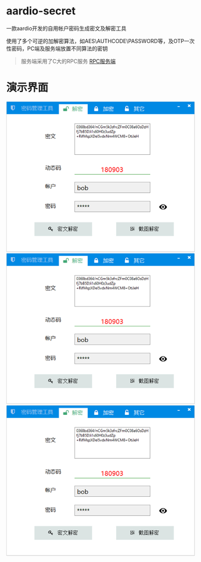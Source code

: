 # aardio-secret
一款aardio开发的自用帐户密码生成密文及解密工具

使用了多个可逆的加解密算法，如AES\AUTHCODE\PASSWORD等，及OTP一次性密码，PC端及服务端放置不同算法的密钥
> 服务端采用了C大的RPC服务 [RPC服务端](https://github.com/carlaau/aardio-erp/tree/master/aardio-rpc)

# 演示界面
![RPC服务端](https://raw.githubusercontent.com/ago88/aardio-secret/main/1.jpg)
![RPC服务端](https://raw.githubusercontent.com/ago88/aardio-secret/main/1.jpg)
![RPC服务端](https://raw.githubusercontent.com/ago88/aardio-secret/main/1.jpg)
